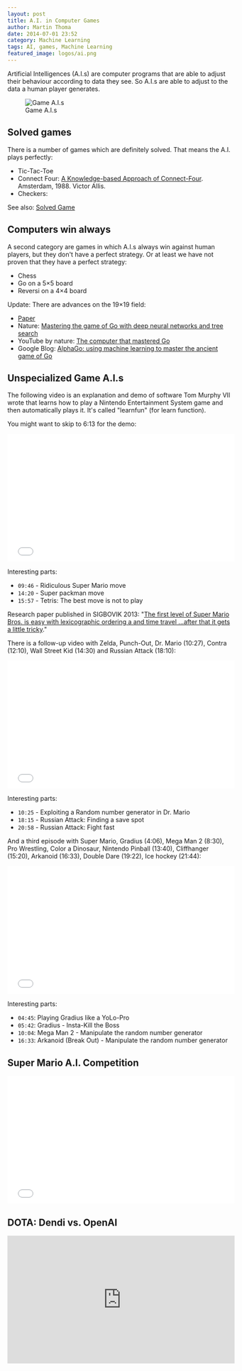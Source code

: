 ```yaml
---
layout: post
title: A.I. in Computer Games
author: Martin Thoma
date: 2014-07-01 23:52
category: Machine Learning
tags: AI, games, Machine Learning
featured_image: logos/ai.png
---
```


Artificial Intelligences (A.I.s) are computer programs that are able to adjust
their behaviour according to data they see. So A.I.s are able to adjust to
the data a human player generates.

<figure>
    <img src="http://imgs.xkcd.com/comics/game_ais.png" alt="Game A.I.s">
    <figcaption>Game A.I.s</figcaption>
</figure>


## Solved games

There is a number of games which are definitely solved. That means the A.I.
plays perfectly:

* Tic-Tac-Toe
* Connect Four: [A Knowledge-based Approach of Connect-Four](http://www.informatik.uni-trier.de/~fernau/DSL0607/Masterthesis-Viergewinnt.pdf). Amsterdam, 1988. Victor Allis.
* Checkers:

See also: [Solved Game](https://en.wikipedia.org/wiki/Solved_game)

## Computers win always

A second category are games in which A.I.s always win against human players, but
they don't have a perfect strategy. Or at least we have not proven that they
have a perfect strategy:

* Chess
* Go on a 5×5 board
* Reversi on a 4×4 board


Update: There are advances on the 19×19 field:

* [Paper](https://storage.googleapis.com/deepmind-data/assets/papers/deepmind-mastering-go.pdf)
* Nature: [Mastering the game of Go with deep neural networks and tree search](http://www.nature.com/nature/journal/v529/n7587/full/nature16961.html)
* YouTube by nature: [The computer that mastered Go](https://www.youtube.com/watch?v=g-dKXOlsf98)
* Google Blog: [AlphaGo: using machine learning to master the ancient game of Go](https://googleblog.blogspot.de/2016/01/alphago-machine-learning-game-go.html)


## Unspecialized Game A.I.s

The following video is an explanation and demo of software Tom Murphy VII wrote that learns how to play a Nintendo Entertainment System game and then automatically plays it.
It's called "learnfun" (for learn function).

You might want to skip to 6:13 for the demo:

<iframe width="512" height="288" src="//www.youtube.com/embed/xOCurBYI_gY" frameborder="0" allowfullscreen></iframe>

Interesting parts:

* `09:46` - Ridiculous Super Mario move
* `14:20` - Super packman move
* `15:57` - Tetris: The best move is not to play

Research paper published in SIGBOVIK 2013: "[The first level of Super Mario Bros. is easy with lexicographic ordering a and time travel ...after that it gets a little tricky](http://tom7.org/mario/mario.pdf)."

There is a follow-up video with Zelda, Punch-Out, Dr. Mario (10:27), Contra
(12:10), Wall Street Kid (14:30) and Russian Attack (18:10):

<iframe width="512" height="288" src="//www.youtube.com/embed/YGJHR9Ovszs?list=UU3azLjQuz9s5qk76KEXaTvA" frameborder="0" allowfullscreen></iframe>

Interesting parts:

* `10:25` - Exploiting a Random number generator in Dr. Mario
* `18:15` - Russian Attack: Finding a save spot
* `20:58` - Russian Attack: Fight fast

And a third episode with Super Mario, Gradius (4:06), Mega Man 2 (8:30), Pro
Wrestling, Color a Dinosaur, Nintendo Pinball (13:40), Cliffhanger (15:20),
Arkanoid (16:33), Double Dare (19:22), Ice hockey (21:44):

<iframe width="512" height="288" src="//www.youtube.com/embed/Q-WgQcnessA" frameborder="0" allowfullscreen></iframe>

Interesting parts:

* `04:45`: Playing Gradius like a YoLo-Pro
* `05:42`: Gradius - Insta-Kill the Boss
* `10:04`: Mega Man 2 - Manipulate the random number generator
* `16:33`: Arkanoid (Break Out) - Manipulate the random number generator

## Super Mario A.I. Competition

<iframe width="512" height="288" src="//www.youtube.com/embed/bBZ7kEphv3s?start=385" frameborder="0" allowfullscreen></iframe>

## DOTA: Dendi vs. OpenAI

<iframe width="512" height="288" src="https://www.youtube.com/embed/wiOopO9jTZw" frameborder="0" allowfullscreen></iframe>
